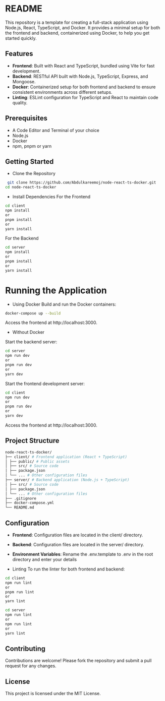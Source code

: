# README

This repository is a template for creating a full-stack application using Node.js, React, TypeScript, and Docker. It provides a minimal setup for both the frontend and backend, containerized using Docker, to help you get started quickly.

## Features

- **Frontend**: Built with React and TypeScript, bundled using Vite for fast development.
- **Backend**: RESTful API built with Node.js, TypeScript, Express, and Mongoose.
- **Docker**: Containerized setup for both frontend and backend to ensure consistent environments across different setups.
- **Linting**: ESLint configuration for TypeScript and React to maintain code quality.

## Prerequisites

- A Code Editor and Terminal of your choice
- Node.js
- Docker
- npm, pnpm or yarn

## Getting Started

- Clone the Repository

```sh
 git clone https://github.com/Abdulkareemoj/node-react-ts-docker.git
cd node-react-ts-docker
```

- Install Dependencies
  For the Frontend

```sh
cd client
npm install
or
pnpm install
or
yarn install
```

For the Backend

```sh
cd server
npm install
or
pnpm install
or
yarn install
```

# Running the Application

- Using Docker
  Build and run the Docker containers:

```sh
docker-compose up --build
```

Access the frontend at http://localhost:3000.

- Without Docker

Start the backend server:

```sh
cd server
npm run dev
or
pnpm run dev
or
yarn dev
```

Start the frontend development server:

```sh
cd client
npm run dev
or
pnpm run dev
or
yarn dev
```

Access the frontend at http://localhost:3000.

## Project Structure

```sh
node-react-ts-docker/
├── client/ # Frontend application (React + TypeScript)
│ ├── public/ # Public assets
│ ├── src/ # Source code
│ ├── package.json
│ └── ... # Other configuration files
├── server/ # Backend application (Node.js + TypeScript)
│ ├── src/ # Source code
│ ├── package.json
│ └── ... # Other configuration files
├── .gitignore
├── docker-compose.yml
└── README.md
```

## Configuration

- **Frontend**: Configuration files are located in the client/ directory.
- **Backend**: Configuration files are located in the server/ directory.
- **Environment Variables**:
  Rename the .env.template to .env in the root directory and enter your details

- Linting
  To run the linter for both frontend and backend:

```sh
cd client
npm run lint
or
pnpm run lint
or
yarn lint
```

```sh
cd server
npm run lint
or
npm run lint
or
yarn lint
```

## Contributing

Contributions are welcome! Please fork the repository and submit a pull request for any changes.

## License

This project is licensed under the MIT License.

